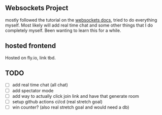## Websockets Project

mostly followed the tutorial on the [websockets docs](https://websockets.readthedocs.io/en/stable/intro/tutorial1.html),
tried to do everything myself. Most likely will add real time chat and some other things that I do completely myself. Been wanting to learn this for a while.

## hosted frontend

Hosted on fly.io, link tbd.

## TODO
- [ ] add real time chat (all chat)
- [ ] add spectator mode
- [ ] add way to actually click join link and have that generate room
- [ ] setup github actions ci/cd (real stretch goal)
- [ ] win counter? (also real stretch goal and would need a db)